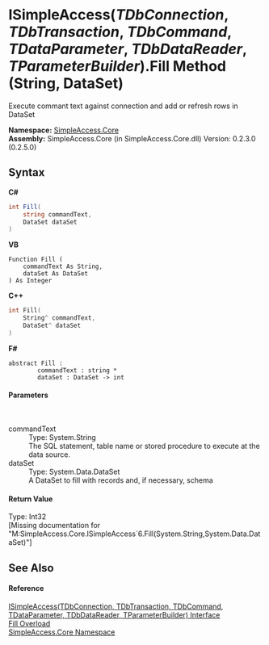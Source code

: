 # ISimpleAccess(*TDbConnection*, *TDbTransaction*, *TDbCommand*, *TDataParameter*, *TDbDataReader*, *TParameterBuilder*).Fill Method (String, DataSet)
 

Execute commant text against connection and add or refresh rows in DataSet

**Namespace:**&nbsp;<a href="a16105b5-9ef0-1333-33d4-5a00c99c3614">SimpleAccess.Core</a><br />**Assembly:**&nbsp;SimpleAccess.Core (in SimpleAccess.Core.dll) Version: 0.2.3.0 (0.2.5.0)

## Syntax

**C#**<br />
``` C#
int Fill(
	string commandText,
	DataSet dataSet
)
```

**VB**<br />
``` VB
Function Fill ( 
	commandText As String,
	dataSet As DataSet
) As Integer
```

**C++**<br />
``` C++
int Fill(
	String^ commandText, 
	DataSet^ dataSet
)
```

**F#**<br />
``` F#
abstract Fill : 
        commandText : string * 
        dataSet : DataSet -> int 

```


#### Parameters
&nbsp;<dl><dt>commandText</dt><dd>Type: System.String<br />The SQL statement, table name or stored procedure to execute at the data source.</dd><dt>dataSet</dt><dd>Type: System.Data.DataSet<br />A DataSet to fill with records and, if necessary, schema</dd></dl>

#### Return Value
Type: Int32<br />\[Missing <returns> documentation for "M:SimpleAccess.Core.ISimpleAccess`6.Fill(System.String,System.Data.DataSet)"\]

## See Also


#### Reference
<a href="0a1ff90a-7c2b-18a8-adb6-ac494a3c34b5">ISimpleAccess(TDbConnection, TDbTransaction, TDbCommand, TDataParameter, TDbDataReader, TParameterBuilder) Interface</a><br /><a href="cf12a84f-3bdf-5c98-4684-cbe74b98c5d6">Fill Overload</a><br /><a href="a16105b5-9ef0-1333-33d4-5a00c99c3614">SimpleAccess.Core Namespace</a><br />